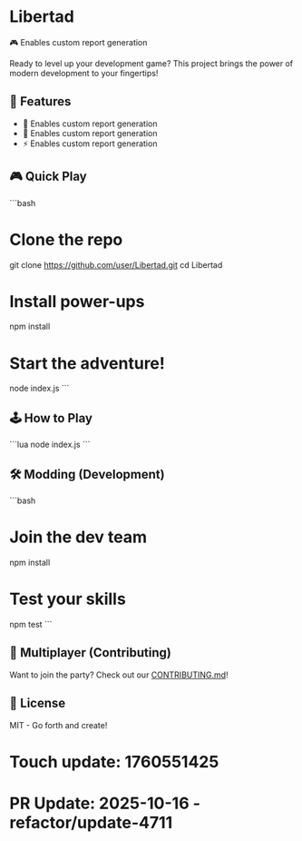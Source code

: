 # Libertad

🎮 Enables custom report generation

Ready to level up your development game? This project brings the power of modern development to your fingertips!

## 🎯 Features

- 🚀 Enables custom report generation
- 🎨 Enables custom report generation
- ⚡ Enables custom report generation

## 🎮 Quick Play

\`\`\`bash
# Clone the repo
git clone https://github.com/user/Libertad.git
cd Libertad

# Install power-ups
npm install

# Start the adventure!
node index.js
\`\`\`

## 🕹️ How to Play

\`\`\`lua
node index.js
\`\`\`

## 🛠️ Modding (Development)

\`\`\`bash
# Join the dev team
npm install

# Test your skills
npm test
\`\`\`

## 👥 Multiplayer (Contributing)

Want to join the party? Check out our [CONTRIBUTING.md](CONTRIBUTING.md)!

## 📜 License

MIT - Go forth and create!

# Touch update: 1760551425

# PR Update: 2025-10-16 - refactor/update-4711

